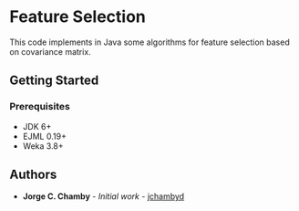 # Feature Selection
This code implements in Java some algorithms for feature selection based on covariance matrix.

## Getting Started

### Prerequisites

* JDK 6+
* EJML 0.19+
* Weka 3.8+

## Authors
* **Jorge C. Chamby** - *Initial work* - [jchambyd](https://github.com/jchambyd)

